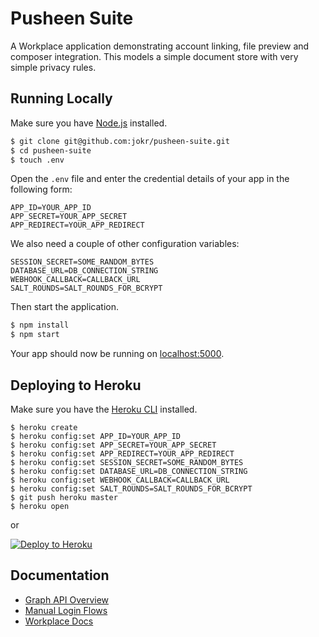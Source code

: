 # Pusheen Suite

A Workplace application demonstrating account linking, file preview and composer integration. This models a simple document store with very simple privacy rules.

## Running Locally

Make sure you have [Node.js](http://nodejs.org/) installed.

```sh
$ git clone git@github.com:jokr/pusheen-suite.git
$ cd pusheen-suite
$ touch .env
```

Open the `.env` file and enter the credential details of your app in the following
form:

```
APP_ID=YOUR_APP_ID
APP_SECRET=YOUR_APP_SECRET
APP_REDIRECT=YOUR_APP_REDIRECT
```

We also need a couple of other configuration variables:

```
SESSION_SECRET=SOME_RANDOM_BYTES
DATABASE_URL=DB_CONNECTION_STRING
WEBHOOK_CALLBACK=CALLBACK_URL
SALT_ROUNDS=SALT_ROUNDS_FOR_BCRYPT
```

Then start the application.

```sh
$ npm install
$ npm start
```

Your app should now be running on [localhost:5000](http://localhost:5000/).

## Deploying to Heroku

Make sure you have the [Heroku CLI](https://cli.heroku.com/) installed.

```
$ heroku create
$ heroku config:set APP_ID=YOUR_APP_ID
$ heroku config:set APP_SECRET=YOUR_APP_SECRET
$ heroku config:set APP_REDIRECT=YOUR_APP_REDIRECT
$ heroku config:set SESSION_SECRET=SOME_RANDOM_BYTES
$ heroku config:set DATABASE_URL=DB_CONNECTION_STRING
$ heroku config:set WEBHOOK_CALLBACK=CALLBACK_URL
$ heroku config:set SALT_ROUNDS=SALT_ROUNDS_FOR_BCRYPT
$ git push heroku master
$ heroku open
```
or

[![Deploy to Heroku](https://www.herokucdn.com/deploy/button.png)](https://heroku.com/deploy)

## Documentation

- [Graph API Overview](https://developers.facebook.com/docs/graph-api/overview)
- [Manual Login Flows](https://developers.facebook.com/docs/facebook-login/manually-build-a-login-flow)
- [Workplace Docs](https://developers.facebook.com/docs/workplace)
